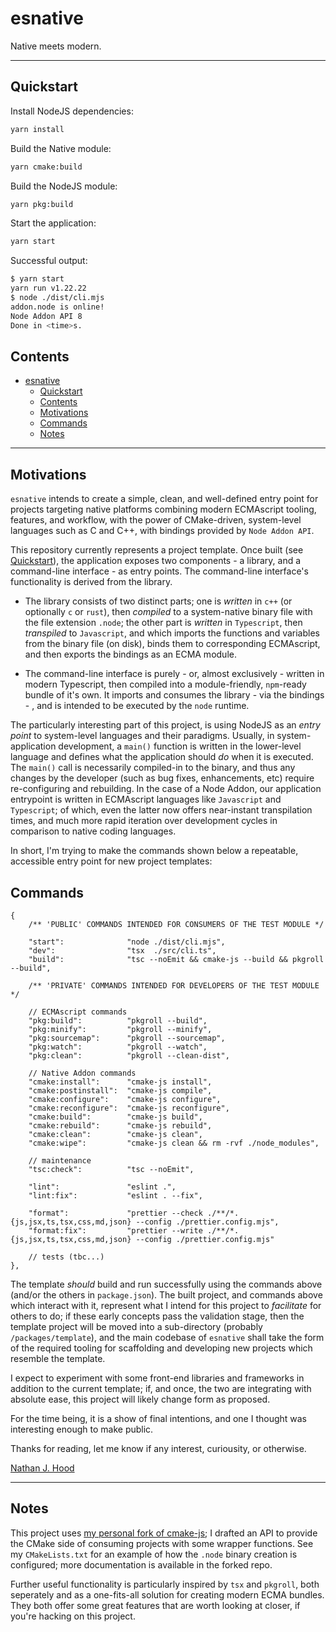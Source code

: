 # esnative

Native meets modern.

---

## Quickstart

Install NodeJS dependencies:

```sh
yarn install
```

Build the Native module:

```sh
yarn cmake:build
```

Build the NodeJS module:

```sh
yarn pkg:build
```

Start the application:

```sh
yarn start
```

Successful output:

```sh
$ yarn start
yarn run v1.22.22
$ node ./dist/cli.mjs
addon.node is online!
Node Addon API 8
Done in <time>s.
```

## Contents

- [esnative](#esnative)
  - [Quickstart](#quickstart)
  - [Contents](#contents)
  - [Motivations](#motivations)
  - [Commands](#commands)
  - [Notes](#notes)
---

## Motivations

`esnative` intends to create a simple, clean, and well-defined entry point for projects targeting native platforms combining modern ECMAscript tooling, features, and workflow, with the power of CMake-driven, system-level languages such as C and C++, with bindings provided by `Node Addon API`.

This repository currently represents a project template. Once built (see [Quickstart](#quickstart)), the application exposes two components - a library, and a command-line interface - as entry points. The command-line interface's functionality is derived from the library.

- The library consists of two distinct parts; one is *written* in `c++` (or optionally `c` or `rust`), then *compiled* to a system-native binary file with the file extension `.node`; the other part is *written* in `Typescript`, then *transpiled* to `Javascript`, and which imports the functions and variables from the binary file (on disk), binds them to corresponding ECMAscript, and then exports the bindings as an ECMA module.

- The command-line interface is purely - or, almost exclusively - written in modern Typescript, then compiled into a module-friendly, `npm`-ready bundle of it's own. It imports and consumes the library - via the bindings - , and is intended to be executed by the `node` runtime.

The particularly interesting part of this project, is using NodeJS as an *entry point* to system-level languages and their paradigms. Usually, in system-application development, a `main()` function is written in the lower-level language and defines what the application should *do* when it is executed. The `main()` call is necessarily compiled-in to the binary, and thus any changes by the developer (such as bug fixes, enhancements, etc) require re-configuring and rebuilding. In the case of a Node Addon, our application entrypoint is written in ECMAscript languages like `Javascript` and `Typescript`; of which, even the latter now offers near-instant transpilation times, and much more rapid iteration over development cycles in comparison to native coding languages.

In short, I'm trying to make the commands shown below a repeatable, accessible entry point for new project templates:

## Commands

```jsonc
{
    /** 'PUBLIC' COMMANDS INTENDED FOR CONSUMERS OF THE TEST MODULE */

    "start":              "node ./dist/cli.mjs",
    "dev":                "tsx  ./src/cli.ts",
    "build":              "tsc --noEmit && cmake-js --build && pkgroll --build",

    /** 'PRIVATE' COMMANDS INTENDED FOR DEVELOPERS OF THE TEST MODULE */

    // ECMAscript commands
    "pkg:build":          "pkgroll --build",
    "pkg:minify":         "pkgroll --minify",
    "pkg:sourcemap":      "pkgroll --sourcemap",
    "pkg:watch":          "pkgroll --watch",
    "pkg:clean":          "pkgroll --clean-dist",

    // Native Addon commands
    "cmake:install":      "cmake-js install",
    "cmake:postinstall":  "cmake-js compile",
    "cmake:configure":    "cmake-js configure",
    "cmake:reconfigure":  "cmake-js reconfigure",
    "cmake:build":        "cmake-js build",
    "cmake:rebuild":      "cmake-js rebuild",
    "cmake:clean":        "cmake-js clean",
    "cmake:wipe":         "cmake-js clean && rm -rvf ./node_modules",

    // maintenance
    "tsc:check":          "tsc --noEmit",

    "lint":               "eslint .",
    "lint:fix":           "eslint . --fix",

    "format":             "prettier --check ./**/*.{js,jsx,ts,tsx,css,md,json} --config ./prettier.config.mjs",
    "format:fix":         "prettier --write ./**/*.{js,jsx,ts,tsx,css,md,json} --config ./prettier.config.mjs"

    // tests (tbc...)
},
```

The template *should* build and run successfully using the commands above (and/or the others in `package.json`). The built project, and commands above which interact with it, represent what I intend for this project to *facilitate* for others to do; if these early concepts pass the validation stage, then the template project will be moved into a sub-directory (probably `/packages/template`), and the main codebase of `esnative` shall take the form of the required tooling for scaffolding and developing new projects which resemble the template.

I expect to experiment with some front-end libraries and frameworks in addition to the current template; if, and once, the two are integrating with absolute ease, this project will likely change form as proposed.

For the time being, it is a show of final intentions, and one I thought was interesting enough to make public.

Thanks for reading, let me know if any interest, curiousity, or otherwise.

[Nathan J. Hood](https://github.com/nathanjhood)

---

## Notes

This project uses [my personal fork of cmake-js](https://github.com/nathanjhood/cmake-js#cmakejs_cmake_api); I drafted an API to provide the CMake side of consuming projects with some wrapper functions. See my `CMakeLists.txt` for an example of how the `.node` binary creation is configured; more documentation is available in the forked repo.

Further useful functionality is particularly inspired by `tsx` and `pkgroll`, both seperately and as a one-fits-all solution for creating modern ECMA bundles. They both offer some great features that are worth looking at closer, if you're hacking on this project.

